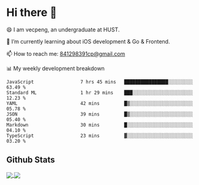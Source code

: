 
# Hi there 👋
😄 I am vecpeng, an undergraduate at HUST.

🌱 I’m currently learning about iOS development & Go & Frontend.

📫 How to reach me: 841298391cp@gmail.com

📊 My weekly development breakdown
<!--START_SECTION:waka-->

```text
JavaScript                 7 hrs 45 mins   ████████████████░░░░░░░░░   63.49 %
Standard ML                1 hr 29 mins    ███░░░░░░░░░░░░░░░░░░░░░░   12.23 %
YAML                       42 mins         █▒░░░░░░░░░░░░░░░░░░░░░░░   05.78 %
JSON                       39 mins         █▒░░░░░░░░░░░░░░░░░░░░░░░   05.40 %
Markdown                   30 mins         █░░░░░░░░░░░░░░░░░░░░░░░░   04.10 %
TypeScript                 23 mins         ▓░░░░░░░░░░░░░░░░░░░░░░░░   03.20 %
```

<!--END_SECTION:waka-->

## Github Stats
<a href="https://github.com/anuraghazra/github-readme-stats">
  <img align="center" src="https://github-readme-stats.vercel.app/api?username=vecpeng&count_private=true&hide=stars" />
</a>
<a href="https://github.com/anuraghazra/convoychat">
  <img align="center" src="https://github-readme-stats.vercel.app/api/top-langs/?username=vecpeng&layout=compact" />
</a>
